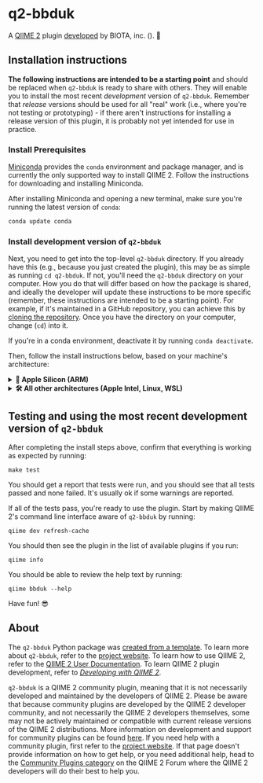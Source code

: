 # q2-bbduk

A [QIIME 2](https://qiime2.org) plugin [developed](https://develop.qiime2.org) by BIOTA, inc. (). 🔌

## Installation instructions

**The following instructions are intended to be a starting point** and should be replaced when `q2-bbduk` is ready to share with others.
They will enable you to install the most recent *development* version of `q2-bbduk`.
Remember that *release* versions should be used for all "real" work (i.e., where you're not testing or prototyping) - if there aren't instructions for installing a release version of this plugin, it is probably not yet intended for use in practice.

### Install Prerequisites

[Miniconda](https://conda.io/miniconda.html) provides the `conda` environment and package manager, and is currently the only supported way to install QIIME 2.
Follow the instructions for downloading and installing Miniconda.

After installing Miniconda and opening a new terminal, make sure you're running the latest version of `conda`:

```bash
conda update conda
```

###  Install development version of `q2-bbduk`

Next, you need to get into the top-level `q2-bbduk` directory.
If you already have this (e.g., because you just created the plugin), this may be as simple as running `cd q2-bbduk`.
If not, you'll need the `q2-bbduk` directory on your computer.
How you do that will differ based on how the package is shared, and ideally the developer will update these instructions to be more specific (remember, these instructions are intended to be a starting point).
For example, if it's maintained in a GitHub repository, you can achieve this by [cloning the repository](https://docs.github.com/en/repositories/creating-and-managing-repositories/cloning-a-repository).
Once you have the directory on your computer, change (`cd`) into it.

If you're in a conda environment, deactivate it by running `conda deactivate`.


Then, follow the install instructions below, based on your machine's architecture:

<details>
<summary><strong>🍏&nbsp;Apple Silicon (ARM)</strong></summary>
<p>&nbsp;</p>

Start by creating a new conda environment:

```shell
CONDA_SUBDIR=osx-64 conda env create -n q2-bbduk-dev --file ./environment-files/q2-bbduk-qiime2-amplicon-dev.yml
```

After this completes, activate the new environment you created by running:

```shell
conda activate q2-bbduk-dev
```

Once this new environment has been activated, update your conda config to set the subdir to osx-64:

```shell
conda config --env --set subdir osx-64
```

Finally, run:

```shell
make install
```
</details>

<details>
<summary><strong>🛠&nbsp;All other architectures (Apple Intel, Linux, WSL)</strong></summary>
<p>&nbsp;</p>

Start by creating a new conda environment:

```shell
conda env create -n q2-bbduk-dev --file ./environment-files/q2-bbduk-qiime2-amplicon-dev.yml
```

After this completes, activate the new environment you created by running:

```shell
conda activate q2-bbduk-dev
```

Finally, run:

```shell
make install
```
</details>

## Testing and using the most recent development version of `q2-bbduk`

After completing the install steps above, confirm that everything is working as expected by running:

```shell
make test
```

You should get a report that tests were run, and you should see that all tests passed and none failed.
It's usually ok if some warnings are reported.

If all of the tests pass, you're ready to use the plugin.
Start by making QIIME 2's command line interface aware of `q2-bbduk` by running:

```shell
qiime dev refresh-cache
```

You should then see the plugin in the list of available plugins if you run:

```shell
qiime info
```

You should be able to review the help text by running:

```shell
qiime bbduk --help
```

Have fun! 😎

## About

The `q2-bbduk` Python package was [created from a template](https://develop.qiime2.org/en/latest/plugins/tutorials/create-from-template.html).
To learn more about `q2-bbduk`, refer to the [project website]().
To learn how to use QIIME 2, refer to the [QIIME 2 User Documentation](https://docs.qiime2.org).
To learn QIIME 2 plugin development, refer to [*Developing with QIIME 2*](https://develop.qiime2.org).

`q2-bbduk` is a QIIME 2 community plugin, meaning that it is not necessarily developed and maintained by the developers of QIIME 2.
Please be aware that because community plugins are developed by the QIIME 2 developer community, and not necessarily the QIIME 2 developers themselves, some may not be actively maintained or compatible with current release versions of the QIIME 2 distributions.
More information on development and support for community plugins can be found [here](https://library.qiime2.org).
If you need help with a community plugin, first refer to the [project website]().
If that page doesn't provide information on how to get help, or you need additional help, head to the [Community Plugins category](https://forum.qiime2.org/c/community-contributions/community-plugins/14) on the QIIME 2 Forum where the QIIME 2 developers will do their best to help you.
